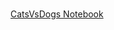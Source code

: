 # 

[CatsVsDogs Notebook](https://github.com/bozkurtmert0/deep-learning-projects/blob/main/Cats_Dogs.ipynb)

